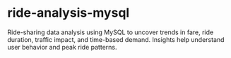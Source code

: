 # ride-analysis-mysql
Ride-sharing data analysis using MySQL to uncover trends in fare, ride duration, traffic impact, and time-based demand. Insights help understand user behavior and peak ride patterns.
